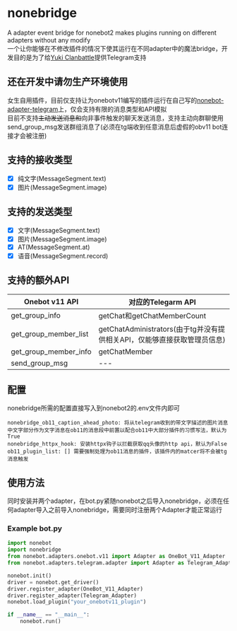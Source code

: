 # nonebridge
A adapter event bridge for nonebot2 makes plugins running on different adapters without any modify   
一个让你能够在不修改插件的情况下使其运行在不同adapter中的魔法bridge，开发目的是为了给[Yuki Clanbattle](https://github.com/ColdThunder11/yuki_clanbattle)提供Telegram支持
## 还在开发中请勿生产环境使用
女生自用插件，目前仅支持让为onebotv11编写的插件运行在自己写的[nonebot-adapter-telegram](https://github.com/ColdThunder11/nonebot-adapter-telegram)上，仅会支持有限的消息类型和API模拟   
目前不支持~~主动发送消息和~~向非事件触发的聊天发送消息，支持主动向群聊使用send_group_msg发送群组消息了(必须在tg端收到任意消息后虚假的obv11 bot连接才会被注册)
## 支持的接收类型
- [x] 纯文字(MessageSegment.text)
- [x] 图片(MessageSegment.image)

## 支持的发送类型
- [x] 文字(MessageSegment.text)
- [x] 图片(MessageSegment.image)
- [x] AT(MessageSegment.at)
- [x] 语音(MessageSegment.record)

## 支持的额外API
| Onebot v11 API        | 对应的Telegarm API                                                       |
| --------------------- | ------------------------------------------------------------------------ |
| get_group_info        | getChat和getChatMemberCount                                              |
| get_group_member_list | getChatAdministrators(由于tg并没有提供相关API，仅能够直接获取管理员信息) |
| get_group_member_info | getChatMember                                                            |
| send_group_msg        | ---                                                                      |
## 配置
nonebridge所需的配置直接写入到nonebot2的.env文件内即可
```
nonebridge_ob11_caption_ahead_photo: 将从telegram收到的带文字描述的图片消息中文字部分作为文字消息在ob11的消息段中前置以配合ob11中大部分插件的习惯写法，默认为True
nonebridge_httpx_hook: 安装httpx钩子以拦截获取qq头像的http api，默认为False
ob11_plugin_list: [] 需要强制处理为ob11消息的插件，该插件内的matcer将不会被tg消息触发
```

## 使用方法
同时安装并两个adapter，在bot.py紧随nonebot之后导入nonebridge，必须在任何adapter导入之前导入nonebridge，需要同时注册两个Adapter才能正常运行   
### Example bot.py
```python
import nonebot
import nonebridge
from nonebot.adapters.onebot.v11 import Adapter as OneBot_V11_Adapter
from nonebot.adapters.telegram.adapter import Adapter as Telegram_Adapter

nonebot.init()
driver = nonebot.get_driver()
driver.register_adapter(OneBot_V11_Adapter)
driver.register_adapter(Telegram_Adapter)
nonebot.load_plugin("your_onebotv11_plugin")

if __name__ == "__main__":
    nonebot.run()   
```